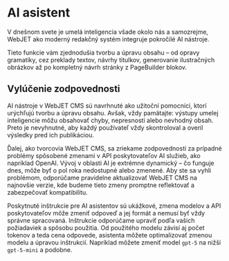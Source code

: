 # AI asistent

V dnešnom svete je umelá inteligencia všade okolo nás a samozrejme, WebJET ako moderný redakčný systém integruje pokročilé AI nástroje.

Tieto funkcie vám zjednodušia tvorbu a úpravu obsahu – od opravy gramatiky, cez preklady textov, návrhy titulkov, generovanie ilustračných obrázkov až po kompletný návrh stránky z PageBuilder blokov.

## Vylúčenie zodpovednosti

AI nástroje v WebJET CMS sú navrhnuté ako užitoční pomocníci, ktorí urýchľujú tvorbu a úpravu obsahu. Avšak, vždy pamätajte: výstupy umelej inteligencie môžu obsahovať chyby, nepresnosti alebo nevhodný obsah. Preto je nevyhnutné, aby každý používateľ vždy skontroloval a overil výsledky pred ich publikáciou.

Ďalej, ako tvorcovia WebJET CMS, sa zriekame zodpovednosti za prípadné problémy spôsobené zmenami v API poskytovateľov AI služieb, ako napríklad OpenAI. Vývoj v oblasti AI je extrémne dynamický – čo funguje dnes, môže byť o pol roka nedostupné alebo zmenené. Aby ste sa vyhli problémom, odporúčame pravidelne aktualizovať WebJET CMS na najnovšie verzie, kde budeme tieto zmeny promptne reflektovať a zabezpečovať kompatibilitu.

Poskytnuté inštrukcie pre AI asistentov sú ukážkové, zmena modelov a API poskytovateľov môže zmeniť odpoveď a jej formát a nemusí byť vždy správne spracovaná. Inštrukcie odporúčame upraviť podľa vašich požiadaviek a spôsobu použitia. Od použitého modelu závisí aj počet tokenov a teda cena odpovede, asistenta môžete optimalizovať zmenou modelu a úpravou inštrukcií. Napríklad môžete zmeniť model `gpt-5` na nižší `gpt-5-mini` a podobne.